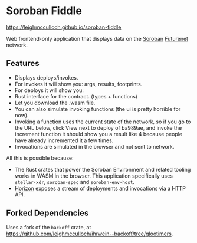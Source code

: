 # Soroban Fiddle

https://leighmcculloch.github.io/soroban-fiddle

Web frontend-only application that displays data on the [Soroban] [Futurenet] network.

## Features

- Displays deploys/invokes.
- For invokes it will show you: args, results, footprints.
- For deploys it will show you:
- Rust interface for the contract. (types + functions)
- Let you download the .wasm file.
- You can also simulate invoking functions (the ui is pretty horrible for now).
- Invoking a function uses the current state of the network, so if you go to the URL below, click View next to deploy of ba989ae, and invoke the increment function it should show you a result like 4 because people have already incremented it a few times.
- Invocations are simulated in the browser and not sent to network.

All this is possible because:
- The Rust crates that power the Soroban Environment and related tooling works
in WASM in the browser. This application specifically uses `stellar-xdr`,
`soroban-spec` and `soroban-env-host`.
- [Horizon] exposes a stream of deployments and invocations via a HTTP API.

## Forked Dependencies

Uses a fork of the `backoff` crate, at
https://github.com/leighmcculloch/ihrwein--backoff/tree/glootimers.

[Soroban]: https://soroban.stellar.org
[Futurenet]: https://soroban.stellar.org/docs/networks/futurenet
[Horizon]: https://horizon-futurenet.stellar.org
